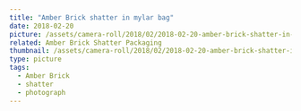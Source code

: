 ```yaml
---
title: "Amber Brick shatter in mylar bag"
date: 2018-02-20
picture: /assets/camera-roll/2018/02/2018-02-20-amber-brick-shatter-in-mylar-bag/20180220_180546278_iOS.jpg
related: Amber Brick Shatter Packaging
thumbnail: /assets/camera-roll/2018/02/2018-02-20-amber-brick-shatter-in-mylar-bag/20180220_180546278_iOS-thumbnail.jpg
type: picture
tags:
  - Amber Brick
  - shatter
  - photograph
---
```

